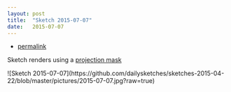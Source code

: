 ```yaml
---
layout: post
title:  "Sketch 2015-07-07"
date:   2015-07-07
---
```

<div class="code">
    <ul>
		<li><a href="{% post_url 2015-07-07-sketch %}">permalink</a></li>
	</ul>
</div>
<p class="description">Sketch renders using a <a href="https://github.com/microcosm/ofxProjectionMask">projection mask</a></p>
![Sketch 2015-07-07](https://github.com/dailysketches/sketches-2015-04-22/blob/master/pictures/2015-07-07.jpg?raw=true)